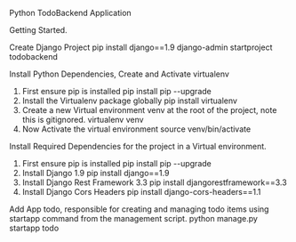 Python TodoBackend Application

Getting Started.

Create Django Project
    pip install django==1.9
    django-admin startproject todobackend

Install Python Dependencies, Create and Activate virtualenv

1. First ensure pip is installed
    pip install pip --upgrade
2. Install the Virtualenv package globally
    pip install virtualenv
3. Create a new Virtual environment venv at the root of the project, note this is gitignored.
    virtualenv venv
4. Now Activate the virtual environment
    source venv/bin/activate


Install Required Dependencies for the project in a Virtual environment.

1. First ensure pip is installed
    pip install pip --upgrade
2. Install Django 1.9
    pip install django==1.9
3. Install Django Rest Framework 3.3
    pip install djangorestframework==3.3
4. Install Django Cors Headers
    pip install django-cors-headers==1.1

Add App todo, responsible for creating and managing todo items using startapp command from the management script.
    python manage.py startapp todo
